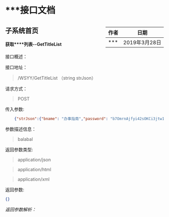 # ***接口文档

<div style="float:right">

|作者|日期|
|----|---|
|***|2019年3月28日|

</div>

## 子系统首页


#### 获取****列表--GetTitleList
    
接口概述：

接口地址：
>  /WSYY/GetTitleList （string strJson）

请求方式：
> POST

传入参数:

```json
	{"strJson":{"bname": "办事指南","password": "b7OmrnAjfyi42sOKCi3jtw1I1mw","username": "WSYYUSER"}}
```

参数描述信息：
> balabal
   
返回参数类型: 
> application/json

> application/html

> application/xml

返回参数:
```json
{}
```

*返回参数解析：*

>
